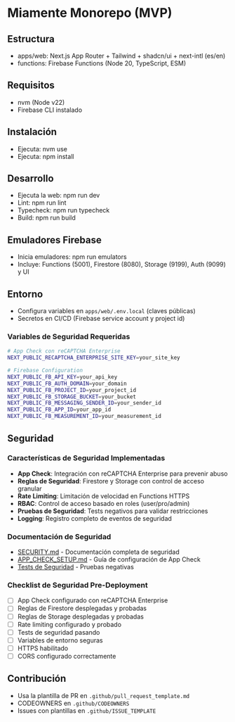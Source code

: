 # Miamente Monorepo (MVP)

## Estructura

- apps/web: Next.js App Router + Tailwind + shadcn/ui + next-intl (es/en)
- functions: Firebase Functions (Node 20, TypeScript, ESM)

## Requisitos

- nvm (Node v22)
- Firebase CLI instalado

## Instalación

- Ejecuta: nvm use
- Ejecuta: npm install

## Desarrollo

- Ejecuta la web: npm run dev
- Lint: npm run lint
- Typecheck: npm run typecheck
- Build: npm run build

## Emuladores Firebase

- Inicia emuladores: npm run emulators
- Incluye: Functions (5001), Firestore (8080), Storage (9199), Auth (9099) y UI

## Entorno

- Configura variables en `apps/web/.env.local` (claves públicas)
- Secretos en CI/CD (Firebase service account y project id)

### Variables de Seguridad Requeridas

```bash
# App Check con reCAPTCHA Enterprise
NEXT_PUBLIC_RECAPTCHA_ENTERPRISE_SITE_KEY=your_site_key

# Firebase Configuration
NEXT_PUBLIC_FB_API_KEY=your_api_key
NEXT_PUBLIC_FB_AUTH_DOMAIN=your_domain
NEXT_PUBLIC_FB_PROJECT_ID=your_project_id
NEXT_PUBLIC_FB_STORAGE_BUCKET=your_bucket
NEXT_PUBLIC_FB_MESSAGING_SENDER_ID=your_sender_id
NEXT_PUBLIC_FB_APP_ID=your_app_id
NEXT_PUBLIC_FB_MEASUREMENT_ID=your_measurement_id
```

## Seguridad

### Características de Seguridad Implementadas

- **App Check**: Integración con reCAPTCHA Enterprise para prevenir abuso
- **Reglas de Seguridad**: Firestore y Storage con control de acceso granular
- **Rate Limiting**: Limitación de velocidad en Functions HTTPS
- **RBAC**: Control de acceso basado en roles (user/pro/admin)
- **Pruebas de Seguridad**: Tests negativos para validar restricciones
- **Logging**: Registro completo de eventos de seguridad

### Documentación de Seguridad

- [SECURITY.md](./SECURITY.md) - Documentación completa de seguridad
- [APP_CHECK_SETUP.md](./docs/APP_CHECK_SETUP.md) - Guía de configuración de App Check
- [Tests de Seguridad](./apps/web/src/app/__tests__/security-negative.test.tsx) - Pruebas negativas

### Checklist de Seguridad Pre-Deployment

- [ ] App Check configurado con reCAPTCHA Enterprise
- [ ] Reglas de Firestore desplegadas y probadas
- [ ] Reglas de Storage desplegadas y probadas
- [ ] Rate limiting configurado y probado
- [ ] Tests de seguridad pasando
- [ ] Variables de entorno seguras
- [ ] HTTPS habilitado
- [ ] CORS configurado correctamente

## Contribución

- Usa la plantilla de PR en `.github/pull_request_template.md`
- CODEOWNERS en `.github/CODEOWNERS`
- Issues con plantillas en `.github/ISSUE_TEMPLATE`

